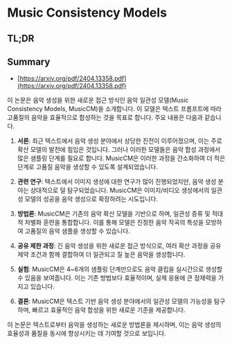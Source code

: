 # Music Consistency Models
## TL;DR
## Summary
- [https://arxiv.org/pdf/2404.13358.pdf](https://arxiv.org/pdf/2404.13358.pdf)

이 논문은 음악 생성을 위한 새로운 접근 방식인 음악 일관성 모델(Music Consistency Models, MusicCM)을 소개합니다. 이 모델은 텍스트 프롬프트에 따라 고품질의 음악을 효율적으로 합성하는 것을 목표로 합니다. 주요 내용은 다음과 같습니다.

1. **서론**: 최근 텍스트에서 음악 생성 분야에서 상당한 진전이 이루어졌으며, 이는 주로 확산 모델의 발전에 힘입은 것입니다. 그러나 이러한 모델들은 음악 합성 과정에서 많은 샘플링 단계를 필요로 합니다. MusicCM은 이러한 과정을 간소화하여 더 적은 단계로 고품질 음악을 생성할 수 있도록 설계되었습니다.

2. **관련 연구**: 텍스트에서 이미지 생성에 대한 연구가 많이 진행되었지만, 음악 생성 분야는 상대적으로 덜 탐구되었습니다. MusicCM은 이미지/비디오 생성에서의 일관성 모델의 성공을 음악 생성으로 확장하려는 시도입니다.

3. **방법론**: MusicCM은 기존의 음악 확산 모델을 기반으로 하며, 일관성 증류 및 적대적 차별화 훈련을 통합합니다. 이를 통해 모델은 진정한 음악 작곡의 특성을 모방하여 고품질의 음악 샘플을 생성할 수 있습니다.

4. **공유 제한 과정**: 긴 음악 생성을 위한 새로운 접근 방식으로, 여러 확산 과정을 공유 제약 조건과 함께 결합하여 더 일관되고 질 높은 음악을 생성합니다.

5. **실험**: MusicCM은 4~6개의 샘플링 단계만으로도 음악 클립을 실시간으로 생성할 수 있음을 보여줍니다. 이는 기존 방법보다 효율적이며, 실제 응용에 큰 잠재력을 가지고 있습니다.

6. **결론**: MusicCM은 텍스트 기반 음악 생성 분야에서의 일관성 모델의 가능성을 탐구하며, 빠르고 효율적인 음악 합성을 위한 새로운 기준을 제공합니다.

이 논문은 텍스트로부터 음악을 생성하는 새로운 방법론을 제시하며, 이는 음악 생성의 효율성과 품질을 동시에 향상시키는 데 기여할 것으로 보입니다.